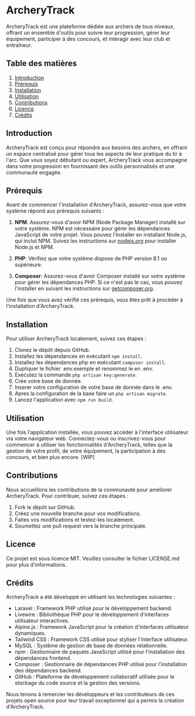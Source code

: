 # ArcheryTrack

ArcheryTrack est une plateforme dédiée aux archers de tous niveaux, offrant un ensemble d'outils pour suivre leur progression, gérer leur équipement, participer à des concours, et interagir avec leur club et entraîneur.

## Table des matières

1. [Introduction](#introduction)
2. [Prérequis](#prérequis)
2. [Installation](#installation)
3. [Utilisation](#utilisation)
4. [Contributions](#contributions)
5. [Licence](#licence)
6. [Crédits](#crédits)

## Introduction

ArcheryTrack est conçu pour répondre aux besoins des archers, en offrant un espace centralisé pour gérer tous les aspects de leur pratique du tir à l'arc. Que vous soyez débutant ou expert, ArcheryTrack vous accompagne dans votre progression en fournissant des outils personnalisés et une communauté engagée.


## Prérequis

Avant de commencer l'installation d'ArcheryTrack, assurez-vous que votre système répond aux prérequis suivants :

1. **NPM**: Assurez-vous d'avoir NPM (Node Package Manager) installé sur votre système. NPM est nécessaire pour gérer les dépendances JavaScript de votre projet. Vous pouvez l'installer en installant Node.js, qui inclut NPM. Suivez les instructions sur [nodejs.org](https://nodejs.org/) pour installer Node.js et NPM.

2. **PHP**: Vérifiez que votre système dispose de PHP version 8.1 ou supérieure.

3. **Composer**: Assurez-vous d'avoir Composer installé sur votre système pour gérer les dépendances PHP. Si ce n'est pas le cas, vous pouvez l'installer en suivant les instructions sur [getcomposer.org](https://getcomposer.org/).

Une fois que vous avez vérifié ces prérequis, vous êtes prêt à procéder à l'installation d'ArcheryTrack.

## Installation

Pour utiliser ArcheryTrack localement, suivez ces étapes :
1. Clonez le dépôt depuis GitHub.
2. Installez les dépendances en exécutant `npm install`.
3. Installez les dépendances php en exécutant `composer install`.
4. Dupliquer le fichier .env.exemple et renommez le en .env.
5. Executez la commande `php artisan key:generate`.
6. Crée votre base de donnée.
7. Inserer votre configuration de votre base de donnée dans le .env.
8. Apres la configuration de la base faire un `php artisan migrate`.
9. Lancez l'application avec `npm run build`.

## Utilisation

Une fois l'application installée, vous pouvez accéder à l'interface utilisateur via votre navigateur web. Connectez-vous ou inscrivez-vous pour commencer à utiliser les fonctionnalités d'ArcheryTrack, telles que la gestion de votre profil, de votre équipement, la participation à des concours, et bien plus encore. [WIP]

## Contributions

Nous accueillons les contributions de la communauté pour améliorer ArcheryTrack. Pour contribuer, suivez ces étapes :
1. Fork le dépôt sur GitHub.
2. Créez une nouvelle branche pour vos modifications.
3. Faites vos modifications et testez-les localement.
4. Soumettez une pull request vers la branche principale.

## Licence

Ce projet est sous licence MIT. Veuillez consulter le fichier LICENSE.md pour plus d'informations.

## Crédits

ArcheryTrack a été développé en utilisant les technologies suivantes :

- Laravel : Framework PHP utilisé pour le développement backend.
- Livewire : Bibliothèque PHP pour le développement d'interfaces utilisateur interactives.
- Alpine.js : Framework JavaScript pour la création d'interfaces utilisateur dynamiques.
- Tailwind CSS : Framework CSS utilisé pour styliser l'interface utilisateur.
- MySQL : Système de gestion de base de données relationnelle.
- npm : Gestionnaire de paquets JavaScript utilisé pour l'installation des dépendances frontend.
- Composer : Gestionnaire de dépendances PHP utilisé pour l'installation des dépendances backend.
- GitHub : Plateforme de développement collaboratif utilisée pour le stockage du code source et la gestion des versions.

Nous tenons à remercier les développeurs et les contributeurs de ces projets open source pour leur travail exceptionnel qui a permis la création d'ArcheryTrack.


